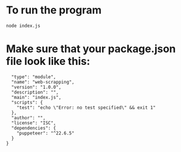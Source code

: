 # To run the program

``` node index.js ```

# Make sure that your package.json file look like this:

``` {
  "type": "module",
  "name": "web-scrapping",
  "version": "1.0.0",
  "description": "",
  "main": "index.js",
  "scripts": {
    "test": "echo \"Error: no test specified\" && exit 1"
  },
  "author": "",
  "license": "ISC",
  "dependencies": {
    "puppeteer": "^22.6.5"
  }
}
```
